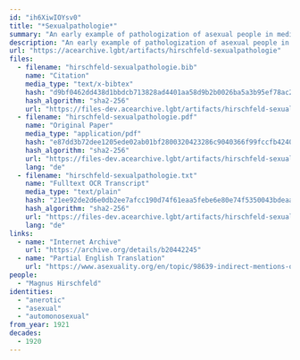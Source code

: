 ```yaml
---
id: "ih6XiwIOYsv0"
title: "*Sexualpathologie*"
summary: "An early example of pathologization of asexual people in medical literature and use of the term \"asexual\""
description: "An early example of pathologization of asexual people in medical literature, in which the author develops a typology of asexual people that includes the term \"asexual\" (CW: pathologizing asexual people)"
url: "https://acearchive.lgbt/artifacts/hirschfeld-sexualpathologie"
files:
  - filename: "hirschfeld-sexualpathologie.bib"
    name: "Citation"
    media_type: "text/x-bibtex"
    hash: "d9bf0462dd438d1bbdcb713828ad4401aa58d9b2b0026ba5a3b95ef78ac26092"
    hash_algorithm: "sha2-256"
    url: "https://files-dev.acearchive.lgbt/artifacts/hirschfeld-sexualpathologie/hirschfeld-sexualpathologie.bib"
  - filename: "hirschfeld-sexualpathologie.pdf"
    name: "Original Paper"
    media_type: "application/pdf"
    hash: "e87dd3b72dee1205ede02ab01bf2800320423286c9040366f99fccfb42403a52"
    hash_algorithm: "sha2-256"
    url: "https://files-dev.acearchive.lgbt/artifacts/hirschfeld-sexualpathologie/hirschfeld-sexualpathologie.pdf"
    lang: "de"
  - filename: "hirschfeld-sexualpathologie.txt"
    name: "Fulltext OCR Transcript"
    media_type: "text/plain"
    hash: "21ee92de2d6e0db2ee7afcc190d74f61eaa5febe6e80e74f5350043bdeaa8ce0"
    hash_algorithm: "sha2-256"
    url: "https://files-dev.acearchive.lgbt/artifacts/hirschfeld-sexualpathologie/hirschfeld-sexualpathologie.txt"
    lang: "de"
links:
  - name: "Internet Archive"
    url: "https://archive.org/details/b20442245"
  - name: "Partial English Translation"
    url: "https://www.asexuality.org/en/topic/98639-indirect-mentions-of-asexuality-in-magnus-hirschfelds-books/"
people:
  - "Magnus Hirschfeld"
identities:
  - "anerotic"
  - "asexual"
  - "automonosexual"
from_year: 1921
decades:
  - 1920
---
```

